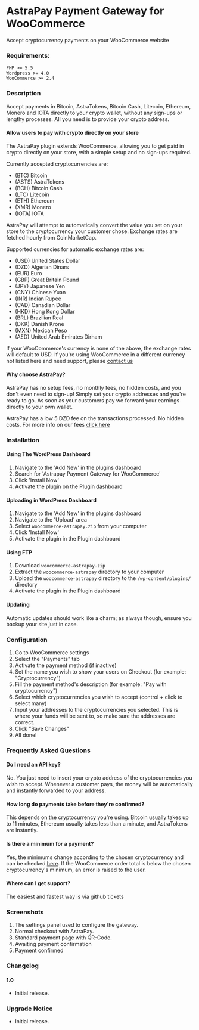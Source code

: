 
# AstraPay Payment Gateway for WooCommerce
Accept cryptocurrency payments on your WooCommerce website

### Requirements:

```
PHP >= 5.5
Wordpress >= 4.0
WooCommerce >= 2.4
```

### Description

Accept payments in Bitcoin, AstraTokens, Bitcoin Cash, Litecoin, Ethereum, Monero and IOTA directly to your crypto wallet, without any sign-ups or lengthy processes.
All you need is to provide your crypto address.

#### Allow users to pay with crypto directly on your store

The AstraPay plugin extends WooCommerce, allowing you to get paid in crypto directly on your store, with a simple setup and no sign-ups required.

Currently accepted cryptocurrencies are:

* (BTC) Bitcoin
* (ASTS) AstraTokens
* (BCH) Bitcoin Cash
* (LTC) Litecoin
* (ETH) Ethereum
* (XMR) Monero
* (IOTA) IOTA

AstraPay will attempt to automatically convert the value you set on your store to the cryptocurrency your customer chose.
Exchange rates are fetched hourly from CoinMarketCap.

Supported currencies for automatic exchange rates are:

* (USD) United States Dollar
* (DZD) Algerian Dinars
* (EUR) Euro
* (GBP) Great Britain Pound
* (JPY) Japanese Yen
* (CNY) Chinese Yuan
* (INR) Indian Rupee
* (CAD) Canadian Dollar
* (HKD) Hong Kong Dollar
* (BRL) Brazilian Real
* (DKK) Danish Krone
* (MXN) Mexican Peso
* (AED) United Arab Emirates Dirham

If your WooCommerce's currency is none of the above, the exchange rates will default to USD.
If you're using WooCommerce in a different currency not listed here and need support, please [contact us](https://astrapay.io)

#### Why choose AstraPay?

AstraPay has no setup fees, no monthly fees, no hidden costs, and you don't even need to sign-up!
Simply set your crypto addresses and you're ready to go. As soon as your customers pay we forward your earnings directly to your own wallet.

AstraPay has a low 5 DZD fee on the transactions processed. No hidden costs.
For more info on our fees [click here](https://astrapay.io/fees)

### Installation

#### Using The WordPress Dashboard

1. Navigate to the 'Add New' in the plugins dashboard
2. Search for 'Astrapay Payment Gateway for WooCommerce'
3. Click 'Install Now'
4. Activate the plugin on the Plugin dashboard

#### Uploading in WordPress Dashboard

1. Navigate to the 'Add New' in the plugins dashboard
2. Navigate to the 'Upload' area
3. Select `woocommerce-astrapay.zip` from your computer
4. Click 'Install Now'
5. Activate the plugin in the Plugin dashboard

#### Using FTP

1. Download `woocommerce-astrapay.zip`
2. Extract the `woocommerce-astrapay` directory to your computer
3. Upload the `woocommerce-astrapay` directory to the `/wp-content/plugins/` directory
4. Activate the plugin in the Plugin dashboard

#### Updating

Automatic updates should work like a charm; as always though, ensure you backup your site just in case.

### Configuration

1. Go to WooCommerce settings
2. Select the "Payments" tab
3. Activate the payment method (if inactive)
4. Set the name you wish to show your users on Checkout (for example: "Cryptocurrency")
5. Fill the payment method's description (for example: "Pay with cryptocurrency")
6. Select which cryptocurrencies you wish to accept (control + click to select many)
7. Input your addresses to the cryptocurrencies you selected. This is where your funds will be sent to, so make sure the addresses are correct.
8. Click "Save Changes"
9. All done!

### Frequently Asked Questions

#### Do I need an API key?

No. You just need to insert your crypto address of the cryptocurrencies you wish to accept. Whenever a customer pays, the money will be automatically and instantly forwarded to your address.

#### How long do payments take before they're confirmed?

This depends on the cryptocurrency you're using. Bitcoin usually takes up to 11 minutes, Ethereum usually takes less than a minute, and AstraTokens are Instantly.

#### Is there a minimum for a payment?

Yes, the minimums change according to the chosen cryptocurrency and can be checked [here](https://astrapay.io/fees).
If the WooCommerce order total is below the chosen cryptocurrency's minimum, an error is raised to the user.


#### Where can I get support? 

The easiest and fastest way is via github tickets

### Screenshots

1. The settings panel used to configure the gateway.
2. Normal checkout with AstraPay.
3. Standard payment page with QR-Code.
4. Awaiting payment confirmation
5. Payment confirmed

### Changelog 

#### 1.0
* Initial release.

### Upgrade Notice
* Initial release.